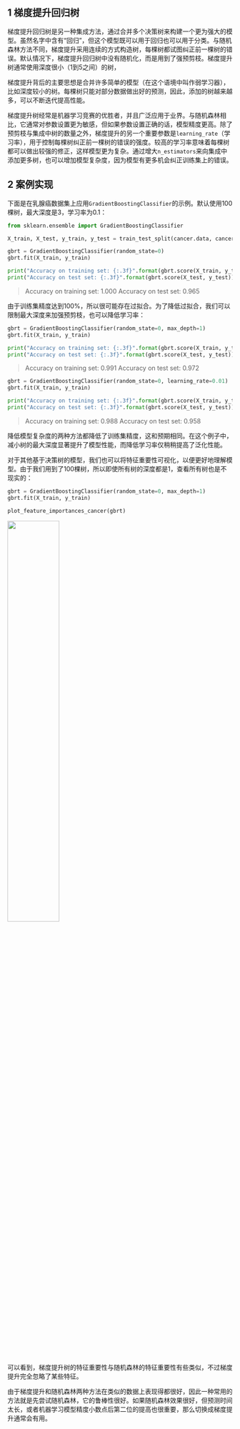 
## 1 梯度提升回归树

梯度提升回归树是另一种集成方法，通过合并多个决策树来构建一个更为强大的模型。虽然名字中含有“回归”，但这个模型既可以用于回归也可以用于分类。与随机森林方法不同，梯度提升采用连续的方式构造树，每棵树都试图纠正前一棵树的错误。默认情况下，梯度提升回归树中没有随机化，而是用到了强预剪枝。梯度提升树通常使用深度很小（1到5之间）的树，

梯度提升背后的主要思想是合并许多简单的模型（在这个语境中叫作弱学习器），比如深度较小的树。每棵树只能对部分数据做出好的预测，因此，添加的树越来越多，可以不断迭代提高性能。

梯度提升树经常是机器学习竞赛的优胜者，并且广泛应用于业界。与随机森林相比，它通常对参数设置更为敏感，但如果参数设置正确的话，模型精度更高。除了预剪枝与集成中树的数量之外，梯度提升的另一个重要参数是`learning_rate`（学习率），用于控制每棵树纠正前一棵树的错误的强度。较高的学习率意味着每棵树都可以做出较强的修正，这样模型更为复杂。通过增大`n_estimators`来向集成中添加更多树，也可以增加模型复杂度，因为模型有更多机会纠正训练集上的错误。


## 2 案例实现
下面是在乳腺癌数据集上应用`GradientBoostingClassifier`的示例。默认使用100棵树，最大深度是3，学习率为0.1：

```python
from sklearn.ensemble import GradientBoostingClassifier

X_train, X_test, y_train, y_test = train_test_split(cancer.data, cancer.target, random_state=0)

gbrt = GradientBoostingClassifier(random_state=0)
gbrt.fit(X_train, y_train)

print("Accuracy on training set: {:.3f}".format(gbrt.score(X_train, y_train)))
print("Accuracy on test set: {:.3f}".format(gbrt.score(X_test, y_test)))
```
> Accuracy on training set: 1.000
> Accuracy on test set: 0.965

由于训练集精度达到100%，所以很可能存在过拟合。为了降低过拟合，我们可以限制最大深度来加强预剪枝，也可以降低学习率：

```python
gbrt = GradientBoostingClassifier(random_state=0, max_depth=1)
gbrt.fit(X_train, y_train)

print("Accuracy on training set: {:.3f}".format(gbrt.score(X_train, y_train)))
print("Accuracy on test set: {:.3f}".format(gbrt.score(X_test, y_test)))
```

> Accuracy on training set: 0.991
> Accuracy on test set: 0.972


```python
gbrt = GradientBoostingClassifier(random_state=0, learning_rate=0.01)
gbrt.fit(X_train, y_train)

print("Accuracy on training set: {:.3f}".format(gbrt.score(X_train, y_train)))
print("Accuracy on test set: {:.3f}".format(gbrt.score(X_test, y_test)))
```

> Accuracy on training set: 0.988
> Accuracy on test set: 0.958

降低模型复杂度的两种方法都降低了训练集精度，这和预期相同。在这个例子中，减小树的最大深度显著提升了模型性能，而降低学习率仅稍稍提高了泛化性能。

对于其他基于决策树的模型，我们也可以将特征重要性可视化，以便更好地理解模型。由于我们用到了100棵树，所以即使所有树的深度都是1，查看所有树也是不现实的：

```python
gbrt = GradientBoostingClassifier(random_state=0, max_depth=1)
gbrt.fit(X_train, y_train)

plot_feature_importances_cancer(gbrt)
```

<img src ="https://img-blog.csdnimg.cn/c3a8d4b6cc2e47ddab73af3d8ce54952.png#pic_center" width = 48%>


可以看到，梯度提升树的特征重要性与随机森林的特征重要性有些类似，不过梯度提升完全忽略了某些特征。

由于梯度提升和随机森林两种方法在类似的数据上表现得都很好，因此一种常用的方法就是先尝试随机森林，它的鲁棒性很好。如果随机森林效果很好，但预测时间太长，或者机器学习模型精度小数点后第二位的提高也很重要，那么切换成梯度提升通常会有用。